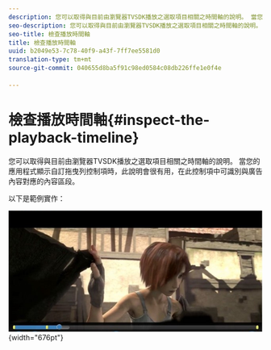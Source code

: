 ```yaml
---
description: 您可以取得與目前由瀏覽器TVSDK播放之選取項目相關之時間軸的說明。 當您的應用程式顯示自訂拖曳列控制項時，此說明會很有用，在此控制項中可識別與廣告內容對應的內容區段。
seo-description: 您可以取得與目前由瀏覽器TVSDK播放之選取項目相關之時間軸的說明。 當您的應用程式顯示自訂拖曳列控制項時，此說明會很有用，在此控制項中可識別與廣告內容對應的內容區段。
seo-title: 檢查播放時間軸
title: 檢查播放時間軸
uuid: b2049e53-7c78-40f9-a43f-7ff7ee5581d0
translation-type: tm+mt
source-git-commit: 040655d8ba5f91c98ed0584c08db226ffe1e0f4e

---
```



# 檢查播放時間軸{#inspect-the-playback-timeline}

您可以取得與目前由瀏覽器TVSDK播放之選取項目相關之時間軸的說明。 當您的應用程式顯示自訂拖曳列控制項時，此說明會很有用，在此控制項中可識別與廣告內容對應的內容區段。

以下是範例實作：
<!--<a id="fig_9CB8AF44F122405C9B78006ADC10F5B1"></a>-->

![](assets/timeline.png){width=&quot;676pt&quot;}

